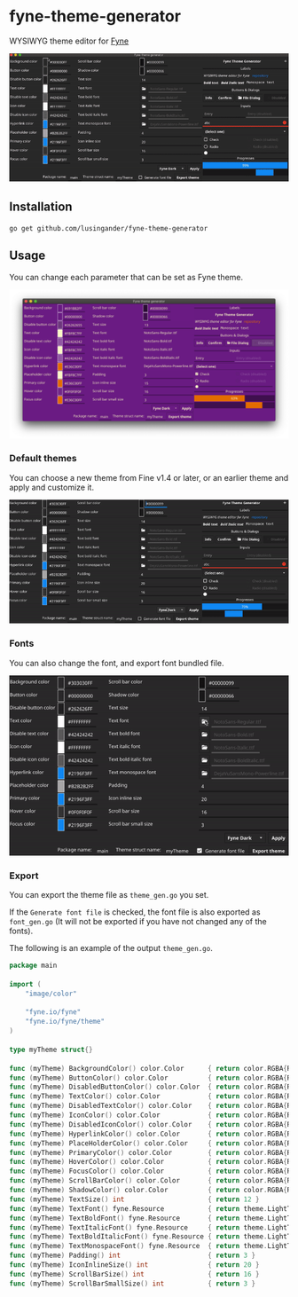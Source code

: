 fyne-theme-generator
====

WYSIWYG theme editor for [Fyne](https://fyne.io/)

<img src="./resource/main.gif" width=700>

## Installation

`go get github.com/lusingander/fyne-theme-generator`

## Usage

You can change each parameter that can be set as Fyne theme.

<img src="./resource/screenshot.png" width=700>

### Default themes

You can choose a new theme from Fine v1.4 or later, or an earlier theme and apply and customize it.

<img src="./resource/theme.gif" width=600>

### Fonts

You can also change the font, and export font bundled file.

<img src="./resource/font.gif" width=600>

### Export

You can export the theme file as `theme_gen.go` you set.

If the `Generate font file` is checked, the font file is also exported as `font_gen.go` (It will not be exported if you have not changed any of the fonts).

The following is an example of the output `theme_gen.go`.

```go
package main

import (
	"image/color"

	"fyne.io/fyne"
	"fyne.io/fyne/theme"
)

type myTheme struct{}

func (myTheme) BackgroundColor() color.Color      { return color.RGBA{R: 0xa7, G: 0x86, B: 0x70, A: 0xff} }
func (myTheme) ButtonColor() color.Color          { return color.RGBA{R: 0xb9, G: 0x75, B: 0x10, A: 0xff} }
func (myTheme) DisabledButtonColor() color.Color  { return color.RGBA{R: 0x8e, G: 0x70, B: 0x36, A: 0xff} }
func (myTheme) TextColor() color.Color            { return color.RGBA{R: 0xf4, G: 0xe6, B: 0xcf, A: 0xff} }
func (myTheme) DisabledTextColor() color.Color    { return color.RGBA{R: 0xbb, G: 0xae, B: 0xa1, A: 0xff} }
func (myTheme) IconColor() color.Color            { return color.RGBA{R: 0xf4, G: 0xe6, B: 0xcf, A: 0xff} }
func (myTheme) DisabledIconColor() color.Color    { return color.RGBA{R: 0xbb, G: 0xae, B: 0xa1, A: 0xff} }
func (myTheme) HyperlinkColor() color.Color       { return color.RGBA{R: 0x72, G: 0x51, B: 0x8e, A: 0xff} }
func (myTheme) PlaceHolderColor() color.Color     { return color.RGBA{R: 0xbb, G: 0xae, B: 0xa1, A: 0xff} }
func (myTheme) PrimaryColor() color.Color         { return color.RGBA{R: 0xd6, G: 0xb1, B: 0x11, A: 0xff} }
func (myTheme) HoverColor() color.Color           { return color.RGBA{R: 0xdf, G: 0x89, B: 0x8, A: 0xff} }
func (myTheme) FocusColor() color.Color           { return color.RGBA{R: 0xd6, G: 0xb1, B: 0x11, A: 0xff} }
func (myTheme) ScrollBarColor() color.Color       { return color.RGBA{R: 0x0, G: 0x0, B: 0x0, A: 0x55} }
func (myTheme) ShadowColor() color.Color          { return color.RGBA{R: 0x0, G: 0x0, B: 0x0, A: 0x33} }
func (myTheme) TextSize() int                     { return 12 }
func (myTheme) TextFont() fyne.Resource           { return theme.LightTheme().TextFont() }
func (myTheme) TextBoldFont() fyne.Resource       { return theme.LightTheme().TextBoldFont() }
func (myTheme) TextItalicFont() fyne.Resource     { return theme.LightTheme().TextItalicFont() }
func (myTheme) TextBoldItalicFont() fyne.Resource { return theme.LightTheme().TextBoldItalicFont() }
func (myTheme) TextMonospaceFont() fyne.Resource  { return theme.LightTheme().TextMonospaceFont() }
func (myTheme) Padding() int                      { return 3 }
func (myTheme) IconInlineSize() int               { return 20 }
func (myTheme) ScrollBarSize() int                { return 16 }
func (myTheme) ScrollBarSmallSize() int           { return 3 }
```
